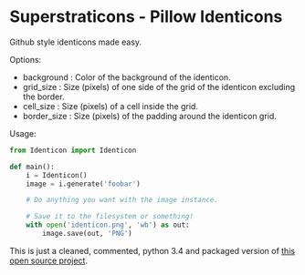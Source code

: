 Superstraticons - Pillow Identicons
=======================

Github style identicons made easy.

Options:
- background : Color of the background of the identicon.
- grid_size : Size (pixels) of one side of the grid of the identicon excluding the border.
- cell_size : Size (pixels) of a cell inside the grid.
- border_size : Size (pixels) of the padding around the identicon grid.


Usage:

```python
from Identicon import Identicon

def main():
    i = Identicon()
    image = i.generate('foobar')

    # Do anything you want with the image instance.

    # Save it to the filesystem or something!
    with open('identicon.png', 'wb') as out:
        image.save(out, 'PNG')
```

This is just a cleaned, commented, python 3.4 and packaged version of [this open source project](https://github.com/evuez/identicons).

